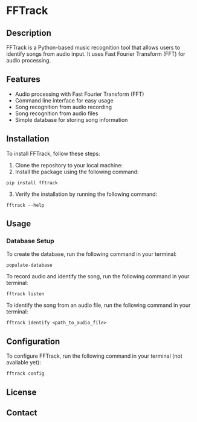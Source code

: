 # FFTrack

## Description
FFTrack is a Python-based music recognition tool that allows users to identify songs from audio input. It uses Fast Fourier Transform (FFT) for audio processing.

## Features
- Audio processing with Fast Fourier Transform (FFT)
- Command line interface for easy usage
- Song recognition from audio recording
- Song recognition from audio files
- Simple database for storing song information

## Installation
To install FFTrack, follow these steps:
1. Clone the repository to your local machine:
2. Install the package using the following command:
```
pip install fftrack
```

3. Verify the installation by running the following command:
```
fftrack --help
```

## Usage
### Database Setup
To create the database, run the following command in your terminal:
```
populate-database
```


To record audio and identify the song, run the following command in your terminal:
```
fftrack listen
```

To identify the song from an audio file, run the following command in your terminal:
```
fftrack identify <path_to_audio_file>
```


## Configuration
To configure FFTrack, run the following command in your terminal (not available yet):
```
fftrack config
```

[//]: # (## Contributing)

[//]: # (If you want to contribute to this project, please follow these steps:)


## License

[//]: # (This project is licensed under the [MIT License]&#40;LICENSE&#41;.)

## Contact

